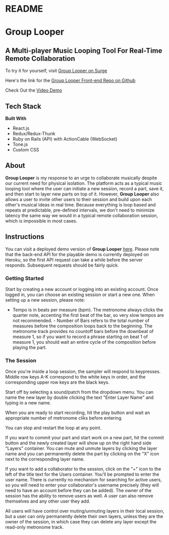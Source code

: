 # README

# Group Looper
## A Multi-player Music Looping Tool For Real-Time Remote Collaboration

To try it for yourself, visit [Group Looper on Surge](https://erratic-pest.surge.sh)

Here's the link for the [Group Looper Front-end Repo on Github](https://github.com/edensongjbs/group-looper-frontend)

Check Out the [Video Demo](https://www.youtube.com/watch?v=v2WPS7YCb0U&list=PLjQ6pMJBYCggIXv9A20GPGB2SEx_aymRO&index=1)

## Tech Stack

**Built With**
- React.js
- Redux/Redux-Thunk
- Ruby on Rails (API) with ActionCable (WebSocket)
- Tone.js
- Custom CSS

## About

**Group Looper** is my response to an urge to collaborate musically despite our current need for physical isolation. The platform acts as a typical music looping tool where the user can initiate a new session, record a part, save it, and then start to layer new parts on top of it.  However, **Group Looper** also allows a user to invite other users to their session and build upon each other's musical ideas in real time.  Because everything is loop based and repeats at predictable, pre-defined intervals, we don't need to minimize latency the same way we would in a typical remote collaboration session, which is impossible in most cases.

## Instructions

You can visit a deployed demo version of **Group Looper** [here](https://erratic-pest.surge.sh).  Please note that the back-end API for the playable demo is currently deployed on Heroku, so the first API request can take a while before the server responds.  Subsequent requests should be fairly quick.

### Getting Started

Start by creating a new account or logging into an existing account.  Once logged in, you can choose an existing session or start a new one.  When setting up a new session, please note: 
- Tempo is in beats per measure (bpm).  The metronome always clicks the quarter note, accenting the first beat of the bar, so very slow tempos are not recommended.  - Number of Bars refers to the total number of measures before the composition loops back to the beginning.  The metronome track provides no countoff bars before the downbeat of measure 1, so if you want to record a phrase starting on beat 1 of measure 1, you should wait an entire cycle of the composition before playing the part.

### The Session

Once you're inside a loop session, the sampler will respond to keypresses.  Middle row keys A-K correspond to the white keys in order, and the corresponding upper row keys are the black keys.

Start off by selecting a sound/patch from the dropdown menu.  You can name the new layer by double clicking the text "Enter Layer Name" and typing in a new name.

When you are ready to start recording, hit the play button and wait an appropriate number of metronome cliks before entering.

You can stop and restart the loop at any point.

If you want to commit your part and start work on a new part, hit the commit button and the newly created layer will show up on the right hand side "Layers" container.  You can mute and unmute layers by clicking the layer name and you can permanently delete the part by clicking on the "X" icon next to the corresponding layer name.

If you want to add a collaborator to the session, click on the "+" icon to the left of the title text for the Users container.  You'll be prompted to enter the user name.  There is currently no mechanism for searching for active users, so you will need to enter your collaborator's username precisely (they will need to have an account before they can be added).  The owner of the session has the ability to remove users as well.  A user can also remove themselves and any other user they add.  

All users will have control over muting/unmuting layers in their local session, but a user can only permanently delete their own layers, unless they are the owner of the session, in which case they can delete any layer except the read-only metronome track.
